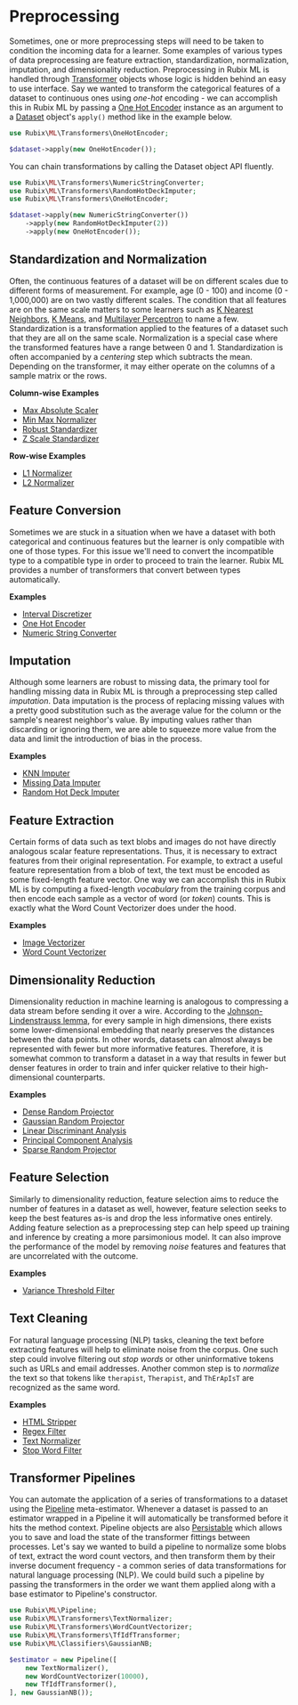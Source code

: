 # Preprocessing
Sometimes, one or more preprocessing steps will need to be taken to condition the incoming data for a learner. Some examples of various types of data preprocessing are feature extraction, standardization, normalization, imputation, and dimensionality reduction. Preprocessing in Rubix ML is handled through [Transformer](transformers/api.md) objects whose logic is hidden behind an easy to use interface. Say we wanted to transform the categorical features of a dataset to continuous ones using *one-hot* encoding - we can accomplish this in Rubix ML by passing a [One Hot Encoder](transformers/one-hot-encoder.md) instance as an argument to a [Dataset](datasets/api.md) object's `apply()` method like in the example below.

```php
use Rubix\ML\Transformers\OneHotEncoder;

$dataset->apply(new OneHotEncoder());
```

You can chain transformations by calling the Dataset object API fluently.

```php
use Rubix\ML\Transformers\NumericStringConverter;
use Rubix\ML\Transformers\RandomHotDeckImputer;
use Rubix\ML\Transformers\OneHotEncoder;

$dataset->apply(new NumericStringConverter())
    ->apply(new RandomHotDeckImputer(2))
    ->apply(new OneHotEncoder());
```

## Standardization and Normalization
Often, the continuous features of a dataset will be on different scales due to different forms of measurement. For example, age (0 - 100) and income (0 - 1,000,000) are on two vastly different scales. The condition that all features are on the same scale matters to some learners such as [K Nearest Neighbors](classifiers/k-nearest-neighbors.md), [K Means](clusterers/k-means.md), and [Multilayer Perceptron](classifiers/multilayer-perceptron.md) to name a few. Standardization is a transformation applied to the features of a dataset such that they are all on the same scale. Normalization is a special case where the transformed features have a range between 0 and 1. Standardization is often accompanied by a *centering* step which subtracts the mean. Depending on the transformer, it may either operate on the columns of a sample matrix or the rows.

**Column-wise Examples**

- [Max Absolute Scaler](transformers/max-absolute-scaler.md)
- [Min Max Normalizer](transformers/min-max-normalizer.md)
- [Robust Standardizer](transformers/robust-standardizer.md)
- [Z Scale Standardizer](transformers/z-scale-standardizer.md)

**Row-wise Examples**

- [L1 Normalizer](transformers/l1-normalizer.md)
- [L2 Normalizer](transformers/l2-normalizer.md)

## Feature Conversion
Sometimes we are stuck in a situation when we have a dataset with both categorical and continuous features but the learner is only compatible with one of those types. For this issue we'll need to convert the incompatible type to a compatible type in order to proceed to train the learner. Rubix ML provides a number of transformers that convert between types automatically.

**Examples**

- [Interval Discretizer](transformers/interval-discretizer.md)
- [One Hot Encoder](transformers/one-hot-encoder.md)
- [Numeric String Converter](transformers/numeric-string-converter.md)

## Imputation
Although some learners are robust to missing data, the primary tool for handling missing data in Rubix ML is through a preprocessing step called *imputation*. Data imputation is the process of replacing missing values with a pretty good substitution such as the average value for the column or the sample's nearest neighbor's value. By imputing values rather than discarding or ignoring them, we are able to squeeze more value from the data and limit the introduction of bias in the process.

**Examples**

- [KNN Imputer](transformers/knn-imputer.md)
- [Missing Data Imputer](transformers/missing-data-imputer.md)
- [Random Hot Deck Imputer](transformers/random-hot-deck-imputer.md)

## Feature Extraction
Certain forms of data such as text blobs and images do not have directly analogous scalar feature representations. Thus, it is necessary to extract features from their original representation. For example, to extract a useful feature representation from a blob of text, the text must be encoded as some fixed-length feature vector. One way we can accomplish this in Rubix ML is by computing a fixed-length *vocabulary* from the training corpus and then encode each sample as a vector of word (or *token*) counts. This is exactly what the Word Count Vectorizer does under the hood.

**Examples**

- [Image Vectorizer](transformers/image-vectorizer.md)
- [Word Count Vectorizer](transformers/word-count-vectorizer.md)

## Dimensionality Reduction
Dimensionality reduction in machine learning is analogous to compressing a data stream before sending it over a wire. According to the [Johnson-Lindenstrauss lemma](https://en.wikipedia.org/wiki/Johnson%E2%80%93Lindenstrauss_lemma), for every sample in high dimensions, there exists some lower-dimensional embedding that nearly preserves the distances between the data points. In other words, datasets can almost always be represented with fewer but more informative features. Therefore, it is somewhat common to transform a dataset in a way that results in fewer but denser features in order to train and infer quicker relative to their high-dimensional counterparts.

**Examples**

- [Dense Random Projector](transformers/dense-random-projector.md)
- [Gaussian Random Projector](transformers/gaussian-random-projector.md)
- [Linear Discriminant Analysis](transformers/linear-discriminant-analysis.md)
- [Principal Component Analysis](transformers/principal-component-analysis.md)
- [Sparse Random Projector](transformers/sparse-random-projector.md)

## Feature Selection
Similarly to dimensionality reduction, feature selection aims to reduce the number of features in a dataset as well, however, feature selection seeks to keep the best features as-is and drop the less informative ones entirely. Adding feature selection as a preprocessing step can help speed up training and inference by creating a more parsimonious model. It can also improve the performance of the model by removing *noise* features and features that are uncorrelated with the outcome.

**Examples**

- [Variance Threshold Filter](transformers/variance-threshold-filter.md)

## Text Cleaning
For natural language processing (NLP) tasks, cleaning the text before extracting features will help to eliminate noise from the corpus. One such step could involve filtering out *stop words* or other uninformative tokens such as URLs and email addresses. Another common step is to *normalize* the text so that tokens like `therapist`, `Therapist`, and `ThErApIsT` are recognized as the same word.

**Examples**

- [HTML Stripper](transformers/html-stripper.md)
- [Regex Filter](transformers/regex-filter.md)
- [Text Normalizer](transformers/text-normalizer.md)
- [Stop Word Filter](transformers/stop-word-filter.md)

## Transformer Pipelines
You can automate the application of a series of transformations to a dataset using the [Pipeline](pipeline.md) meta-estimator. Whenever a dataset is passed to an estimator wrapped in a Pipeline it will automatically be transformed before it hits the method context. Pipeline objects are also [Persistable](persistable.md) which allows you to save and load the state of the transformer fittings between processes. Let's say we wanted to build a pipeline to normalize some blobs of text, extract the word count vectors, and then transform them by their inverse document frequency - a common series of data transformations for natural language processing (NLP). We could build such a pipeline by passing the transformers in the order we want them applied along with a base estimator to Pipeline's constructor.

```php
use Rubix\ML\Pipeline;
use Rubix\ML\Transformers\TextNormalizer;
use Rubix\ML\Transformers\WordCountVectorizer;
use Rubix\ML\Transformers\TfIdfTransformer;
use Rubix\ML\Classifiers\GaussianNB;

$estimator = new Pipeline([
    new TextNormalizer(),
    new WordCountVectorizer(10000),
    new TfIdfTransformer(),
], new GaussianNB());
```